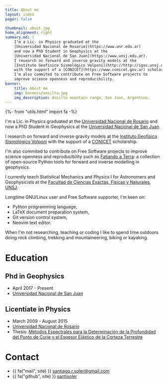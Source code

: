 ```yaml
---
title: About me
layout: index
pager: false

thumbnail: about.jpg
home_alignment: right
summary.md: |
    I'm a Lic. in Physics graduated at the
    [Universidad Nacional de Rosario](https://www.unr.edu.ar)
    and now a PhD Student in Geophysics at the
    [Universidad Nacional de San Juan](https://www.unsj.edu.ar).
    I research on forward and inverse gravity models at the
    [Instituto Geofísico Sismológico Volponi](http://http://igsv.unsj.edu.ar/)
    with the support of a [CONICET](https://www.conicet.gov.ar) scholarship.
    I'm also commited to contribute on Free Software projects to
    improve science openness and reproducibility.
banner:
    title: About me
    img: banners/ansilta.jpg
    img_description: Ansilta mountain range, San Juan, Argentina.
---
```

{%- from "utils.html" import fa -%}


I'm a Lic. in Physics graduated at the
[Universidad Nacional de Rosario](https://www.unr.edu.ar)
and now a PhD Student in Geophysics at the
[Universidad Nacional de San Juan](https://www.unsj.edu.ar).

I research on forward and inverse gravity models at the
[Instituto Geofísico Sismológico Volponi](http://http://igsv.unsj.edu.ar/)
with the support of a [CONICET](https://www.conicet.gov.ar) scholarship.

I'm also commited to contribute on Free Software projects to
improve science openness and reproducibility such as
[Fatiando a Terra](https://www.fatiando.org/): a collection of open-source Python tools
for forward and inverse modelling in geophysics.

I currently teach Statistical Mechanics and Physics I for Astronomers and
Geophysicists at the
[Facultad de Ciencias Exactas, Físicas y Naturales](http://exactas.unsj.edu.ar/),
[UNSJ](https://www.unsj.edu.ar).


Longtime GNU/Linux user and Free Software supporter, I'm keen on:

- Python programming language,
- LaTeX document preparation system,
- Git version control system,
- Neovim text editor.


When I'm not researching, teaching or coding I like to spend time outdoors doing rock
climbing, trekking and mountaineering, biking or kayaking.

# Education

## Phd in Geophysics

- April 2017 - Present
- [Universidad Nacional de San Juan](https://www.unsj.edu.ar)

## Licentiate in Physics

- March 2009 - August 2015
- [Universidad Nacional de Rosario](https://www.unr.edu.ar)
- Thesis: [Métodos Espectrales para la Determinación de la Profundidad del Punto de Curie y el Espesor Elástico de la Corteza Terrestre](https://github.com/santisoler/tesina-fisica)


# Contact

<div class="container">
    <ul>
        <li>{{ fa("mail", site) }} <a href="mailto:santiago.r.soler@gmail.com">santiago.r.soler@gmail.com</a> </li>
        <li>{{ fa("github", site) }} <a href="https://www.github.com/santisoler">santisoler</a> </li>
    </ul>
</div>
